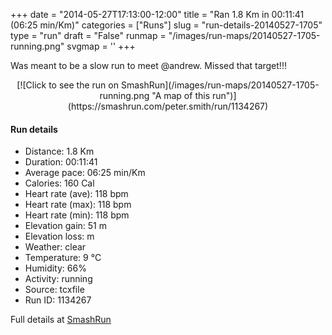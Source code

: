 +++
date = "2014-05-27T17:13:00-12:00"
title = "Ran 1.8 Km in 00:11:41 (06:25 min/Km)"
categories = ["Runs"]
slug = "run-details-20140527-1705"
type = "run"
draft = "False"
runmap = "/images/run-maps/20140527-1705-running.png"
svgmap = '<polyline points="0 94, 0 94, 2 92, 3 91, 3 90, 4 89, 5 88, 6 87, 6 86, 7 85, 9 85, 10 85, 11 85, 14 85, 16 86, 19 87, 20 88, 22 85, 22 84, 24 83, 25 82, 26 81, 27 81, 27 80, 28 78, 29 76, 30 74, 31 73, 31 72, 32 71, 33 70, 34 69, 35 68, 35 67, 35 66, 36 65, 38 63, 39 62, 41 61, 42 59, 44 57, 45 57, 46 56, 47 55, 49 53, 50 52, 51 52, 52 51, 53 50, 55 49, 58 46, 59 45, 60 44, 61 43, 61 42, 62 41, 63 40, 64 39, 65 38, 65 37, 66 36, 68 34, 70 33, 74 29, 75 29, 77 27, 78 26, 80 24, 80 23, 82 21, 83 20, 83 19, 85 19, 86 18, 87 17, 88 17, 89 16, 90 15, 91 14, 92 13, 92 12, 94 11, 95 10, 95 9, 97 7, 98 7, 99 6, 100 5">'
+++

Was meant to be a slow run to meet @andrew. Missed that target!!!

<!--more-->

<center>
[![Click to see the run on SmashRun](/images/run-maps/20140527-1705-running.png "A map of this run")](https://smashrun.com/peter.smith/run/1134267)
</center>

#### Run details

* Distance: 1.8 Km
* Duration: 00:11:41
* Average pace: 06:25 min/Km
* Calories: 160 Cal
* Heart rate (ave): 118 bpm
* Heart rate (max): 118 bpm
* Heart rate (min): 118 bpm
* Elevation gain: 51 m
* Elevation loss:  m
* Weather: clear
* Temperature: 9 &deg;C
* Humidity: 66%
* Activity: running
* Source: tcxfile
* Run ID: 1134267

Full details at [SmashRun](https://smashrun.com/peter.smith/run/1134267)